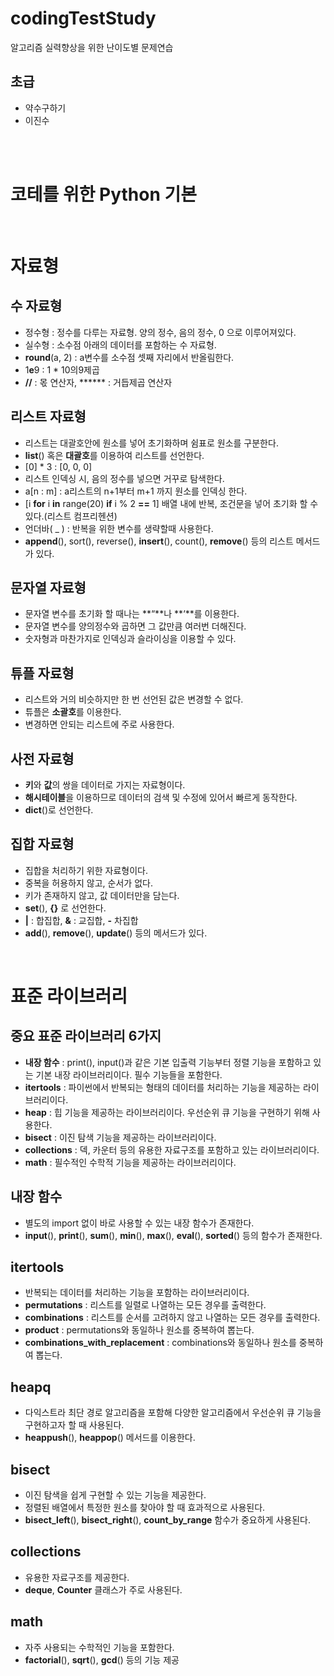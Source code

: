 # codingTestStudy
알고리즘 실력향상을 위한 난이도별 문제연습

## 초급
- 약수구하기
- 이진수
<br>
<br>

# 코테를 위한 Python 기본
<br/>

# 자료형
## 수 자료형

- 정수형 : 정수를 다루는 자료형. 양의 정수, 음의 정수, 0 으로 이루어져있다.
- 실수형 : 소수점 아래의 데이터를 포함하는 수 자료형.
- **round**(a, 2)  :  a변수를 소수점 셋째 자리에서 반올림한다.
- 1**e**9  :  1 * 10의9제곱
- **//**  :  몫 연산자,  ******  :  거듭제곱 연산자

## 리스트 자료형

- 리스트는 대괄호안에 원소를 넣어 초기화하며 쉼표로 원소를 구분한다.
- **list**() 혹은 **대괄호**를 이용하여 리스트를 선언한다.
- [0] * 3  :  [0, 0, 0]
- 리스트 인덱싱 시, 음의 정수를 넣으면 거꾸로 탐색한다.
- a[n : m]  :  a리스트의 n+1부터 m+1 까지 원소를 인덱싱 한다.
- [i **for** i **in** range(20) **if** i % 2 **==** 1]  배열 내에 반복, 조건문을 넣어 초기화 할 수 있다.(리스트 컴프리헨션)
- 언더바( _ )  :  반복을 위한 변수를 생략할때 사용한다.
- **append**(), sort(), reverse(), **insert**(), count(), **remove**() 등의 리스트 메서드가 있다.

## 문자열 자료형

- 문자열 변수를 초기화 할 때나는 **“**나 **‘**를 이용한다.
- 문자열 변수를 양의정수와 곱하면 그 값만큼 여러번 더해진다.
- 숫자형과 마찬가지로 인덱싱과 슬라이싱을 이용할 수 있다.

## 튜플 자료형

- 리스트와 거의 비슷하지만 한 번 선언된 값은 변경할 수 없다.
- 튜플은 **소괄호**를 이용한다.
- 변경하면 안되는 리스트에 주로 사용한다.

## 사전 자료형

- **키**와 **값**의 쌍을 데이터로 가지는 자료형이다.
- **해시테이블**을 이용하므로 데이터의 검색 및 수정에 있어서 빠르게 동작한다.
- **dict**()로 선언한다.

## 집합 자료형

- 집합을 처리하기 위한 자료형이다.
- 중복을 허용하지 않고, 순서가 없다.
- 키가 존재하지 않고, 값 데이터만을 담는다.
- **set**(), **{}** 로 선언한다.
- **|** : 합집합,  **&** : 교집합,  **-** 차집합
- **add**(), **remove**(), **update**() 등의 메서드가 있다.

<br>

# 표준 라이브러리
## 중요 표준 라이브러리 6가지

- **내장 함수** : print(), input()과 같은 기본 입출력 기능부터 정렬 기능을 포함하고 있는 기본 내장 라이브러리이다. 필수 기능들을 포함한다.
- **itertools** : 파이썬에서 반복되는 형태의 데이터를 처리하는 기능을 제공하는 라이브러리이다.
- **heap** : 힙 기능을 제공하는 라이브러리이다. 우선순위 큐 기능을 구현하기 위해 사용한다.
- **bisect** : 이진 탐색 기능을 제공하는 라이브러리이다.
- **collections** : 덱, 카운터 등의 유용한 자료구조를 포함하고 있는 라이브러리이다.
- **math** : 필수적인 수학적 기능을 제공하는 라이브러리이다.

## 내장 함수

- 별도의 import 없이 바로 사용할 수 있는 내장 함수가 존재한다.
- **input**(), **print**(), **sum**(), **min**(), **max**(), **eval**(), **sorted**() 등의 함수가 존재한다.

## itertools

- 반복되는 데이터를 처리하는 기능을 포함하는 라이브러리이다.
- **permutations** : 리스트를 일렬로 나열하는 모든 경우를 출력한다.
- **combinations** : 리스트를 순서를 고려하지 않고 나열하는 모든 경우를 출력한다.
- **product** : permutations와 동일하나 원소를 중복하여 뽑는다.
- **combinations_with_replacement** : combinations와 동일하나 원소를 중복하여 뽑는다.

## heapq

- 다익스트라 최단 경로 알고리즘을 포함해 다양한 알고리즘에서 우선순위 큐 기능을 구현하고자 할 때 사용된다.
- **heappush**(), **heappop**() 메서드를 이용한다.

## bisect

- 이진 탐색을 쉽게 구현할 수 있는 기능을 제공한다.
- 정렬된 배열에서 특정한 원소를 찾아야 할 때 효과적으로 사용된다.
- **bisect_left**(), **bisect_right**(), **count_by_range** 함수가 중요하게 사용된다.

## collections

- 유용한 자료구조를 제공한다.
- **deque**, **Counter** 클래스가 주로 사용된다.

## math

- 자주 사용되는 수학적인 기능을 포함한다.
- **factorial**(), **sqrt**(), **gcd**() 등의 기능 제공

